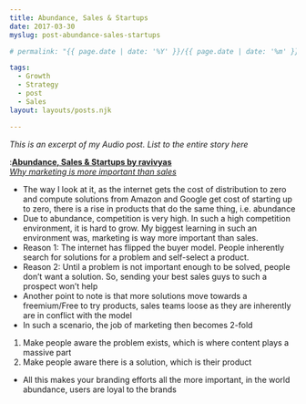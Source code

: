 ```yaml
---
title: Abundance, Sales & Startups
date: 2017-03-30 
myslug: post-abundance-sales-startups

# permalink: "{{ page.date | date: '%Y' }}/{{ page.date | date: '%m' }}/{{ page.date | date: '%d' }}/{{ myslug | slug }}/index.html"

tags: 
  - Growth 
  - Strategy 
  - post
  - Sales 
layout: layouts/posts.njk

---
```


_This is an excerpt of my Audio post. List to the entire story here_ 

:[**Abundance, Sales & Startups by ravivyas**  
_Why marketing is more important than sales_](http://odiocast.com/ravivyas/KgOpRRlFFrXx0nTi-cy-)

- The way I look at it, as the internet gets the cost of distribution to zero and compute solutions from Amazon and Google get cost of starting up to zero, there is a rise in products that do the same thing, i.e. abundance
- Due to abundance, competition is very high. In such a high competition environment, it is hard to grow. My biggest learning in such an environment was, marketing is way more important than sales.
- Reason 1: The internet has flipped the buyer model. People inherently search for solutions for a problem and self-select a product.
- Reason 2: Until a problem is not important enough to be solved, people don’t want a solution. So, sending your best sales guys to such a prospect won’t help
- Another point to note is that more solutions move towards a freemium/Free to try products, sales teams loose as they are inherently are in conflict with the model
- In such a scenario, the job of marketing then becomes 2-fold

1. Make people aware the problem exists, which is where content plays a massive part
2. Make people aware there is a solution, which is their product

- All this makes your branding efforts all the more important, in the world abundance, users are loyal to the brands
